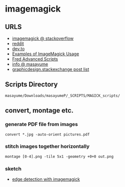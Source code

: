 # imagemagick

## URLS
* [imagemagick @ stackoverflow](https://stackoverflow.com/questions/tagged/imagemagick?tab=Votes)
* [reddit](https://www.reddit.com/r/imagemagick/)
* [dev.to](https://dev.to/search?q=imagemagick)
* [Examples of ImageMagick Usage](https://imagemagick.org/Usage/)
* [Fred Advanced Scripts](http://www.fmwconcepts.com/imagemagick/sharpedge/index.php)
* [info @ masayume](https://www.masayume.it/blog/content/imagemagick)
* [graphicdesign.stackexchange post list](https://graphicdesign.stackexchange.com/search?q=imagemagick)

## Scripts Directory
```
masayume/Downloads/masayumeP/_SCRIPTS/MAGICK_scripts/
```

## convert, montage etc.

### generate PDF file from images
```
convert *.jpg -auto-orient pictures.pdf
```

### stitch images together horizontally
```
montage [0-4].png -tile 5x1 -geometry +0+0 out.png
```

### sketch
- [edge detection with imagemagick](https://blog.jiayu.co/2019/05/edge-detection-with-imagemagick/)




